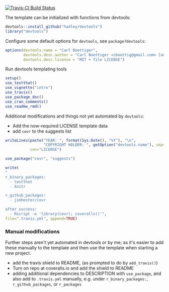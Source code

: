 <!-- README.md is generated from README.Rmd. Please edit that file -->
[![Travis-CI Build Status](https://travis-ci.org/cboettig/template.png?branch=master)](https://travis-ci.org/cboettig/template)

The template can be initialized with functions from devtools:

``` r
devtools::install_github("hadley/devtools")
library("devtools")
```

Configure some default options for `devtools`, see `package?devtools`:

``` r
options(devtools.name = "Carl Boettiger", 
        devtools.desc.author = "Carl Boettiger <cboettig@gmail.com> [aut, cre]",
        devtools.desc.license = "MIT + file LICENSE")
```

Run devtools templating tools

``` r
setup()
use_testthat()
use_vignette("intro")
use_travis()
use_package_doc()
use_cran_comments()
use_readme_rmd()
```

Additional modifications and things not yet automated by `devtools`:

-   Add the now-required LICENSE template data
-   add `covr` to the suggests list

``` r
writeLines(paste("YEAR: ", format(Sys.Date(), "%Y"), "\n", 
                 "COPYRIGHT HOLDER: ", getOption("devtools.name"), sep=""),
           con="LICENSE")

use_package("covr", "suggests")

write(
"
r_binary_packages:
  - testthat
  - knitr

r_github_packages:
  - jimhester/covr

after_success:
  - Rscript -e 'library(covr); coveralls()'",
file=".travis.yml", append=TRUE)
```

### Manual modifications

Further steps aren't yet automated in devtools or by me; as it's easier to add these manually to the template and then use the template when starting a new project.

-   add the travis shield to README, (as prompted to do by `add_travis()`)
-   Turn on repo at coveralls.io and add the shield to README
-   adding additional dependencies to DESCRIPTION with `use_package`, and also add to `.travis.yml` manually, e.g. under `r_binary_packages:`, `r_github_packages`, or `r_packages`
